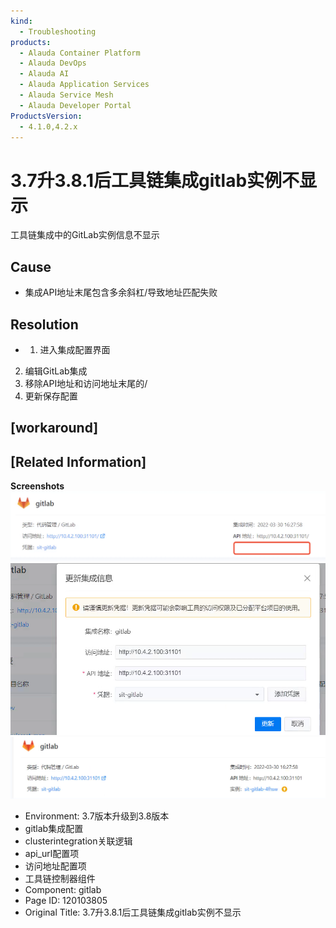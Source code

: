 ```yaml
---
kind:
  - Troubleshooting
products:
  - Alauda Container Platform
  - Alauda DevOps
  - Alauda AI
  - Alauda Application Services
  - Alauda Service Mesh
  - Alauda Developer Portal
ProductsVersion:
  - 4.1.0,4.2.x
---
```

<!-- A type of document that involves encountering a fault, diagnosing it, performing root cause analysis, and providing solutions. -->

# 3.7升3.8.1后工具链集成gitlab实例不显示

工具链集成中的GitLab实例信息不显示

## Cause
- 集成API地址末尾包含多余斜杠/导致地址匹配失败

## Resolution
- 1. 进入集成配置界面
2. 编辑GitLab集成
3. 移除API地址和访问地址末尾的/
4. 更新保存配置

## [workaround]

## [Related Information]
**Screenshots**
![](assets/3-7sheng-3-8-1hou-gong-ju-lian-ji-cheng-gitlabshi-li-bu-xian-shi/image2022-7-15_10-26-38.png)
![](assets/3-7sheng-3-8-1hou-gong-ju-lian-ji-cheng-gitlabshi-li-bu-xian-shi/image2022-7-15_10-28-42.png)
![](assets/3-7sheng-3-8-1hou-gong-ju-lian-ji-cheng-gitlabshi-li-bu-xian-shi/image2022-7-15_10-29-7.png)
- Environment: 3.7版本升级到3.8版本
- gitlab集成配置
- clusterintegration关联逻辑
- api_url配置项
- 访问地址配置项
- 工具链控制器组件
- Component: gitlab
- Page ID: 120103805
- Original Title: 3.7升3.8.1后工具链集成gitlab实例不显示
